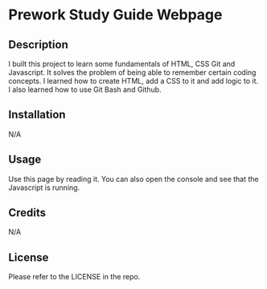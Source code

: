 # Prework Study Guide Webpage

## Description

I built this project to learn some fundamentals of HTML, CSS Git and Javascript.
It solves the problem of being able to remember certain coding concepts.
I learned how to create HTML, add a CSS to it and add logic to it.
I also learned how to use Git Bash and Github.

## Installation

N/A

## Usage

Use this page by reading it.  You can also open the console and see that the Javascript is running.

## Credits

N/A

## License

Please refer to the LICENSE in the repo.
